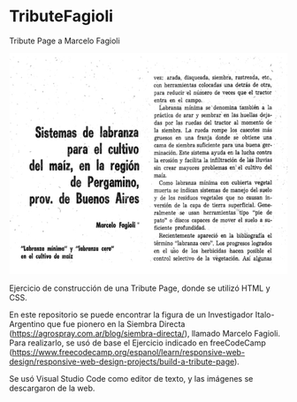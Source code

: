 # TributeFagioli
Tribute Page a Marcelo Fagioli

<img width=600 height= 400 src="https://github.com/Pedro410Ar/TributeFagioli/blob/master/img/Portada-Fagioli.jpg"/>

Ejercicio de construcción de una Tribute Page, donde se utilizó HTML y CSS.

En este repositorio se puede encontrar la figura de un Investigador Italo-Argentino que fue pionero en la Siembra Directa (https://agrospray.com.ar/blog/siembra-directa/), llamado Marcelo Fagioli. 
Para realizarlo, se usó de base el Ejercicio indicado en freeCodeCamp (https://www.freecodecamp.org/espanol/learn/responsive-web-design/responsive-web-design-projects/build-a-tribute-page).

Se usó Visual Studio Code como editor de texto, y las imágenes se descargaron de la web. 


